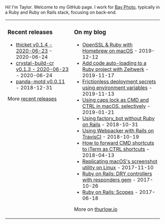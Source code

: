Hi! I'm Taylor. Welcome to my GitHub page. I work for [Bay Photo](https://bayphoto.com), typically in a Ruby and Ruby on Rails stack, focusing on back-end.

<table><tr><td valign="top">

### Recent releases
<!-- recent_releases starts -->
* [thicket v0.1.4 - 2020-06-23](https://github.com/taylorthurlow/thicket/releases/tag/v0.1.4) - 2020-06-24
* [crystal-build-cr v0.1.3 - 2020-06-23](https://github.com/crenv/crystal-build-cr/releases/tag/v0.1.3) - 2020-06-24
* [panda-motd v0.0.11](https://github.com/taylorthurlow/panda-motd/releases/tag/v0.0.11) - 2018-12-31
<!-- recent_releases ends -->
More [recent releases](https://github.com/taylorthurlow/taylorthurlow/blob/main/releases.md)
</td><td valign="top">

### On my blog
<!-- blog starts -->
* [OpenSSL & Ruby with Homebrew on macOS](https://thurlow.io/macos/2019/12/12/openssl-with-homebrew-on-macos.html) - 2019-12-12
* [Add code auto-loading to a Ruby project with Zeitwerk](https://thurlow.io/ruby/2019/11/17/add-code-auto-loading-to-a-ruby-project-with-zeitwerk.html) - 2019-11-17
* [Frictionless deployment secrets using environment variables](https://thurlow.io/ruby/2019/11/13/frictionless-deployment-secrets-using-environment-variables.html) - 2019-11-13
* [Using caps lock as CMD and CTRL in macOS, selectively](https://thurlow.io/macos/2019/01/21/using-caps-lock-as-command-and-control-in-macos-selectively.html) - 2019-01-21
* [Using factory_bot without Ruby on Rails](https://thurlow.io/ruby/2018/10/31/using-factory-bot-without-ruby-on-rails.html) - 2018-10-31
* [Using Webpacker with Rails on TravisCI](https://thurlow.io/ruby/2018/10/19/using-webpacker-with-rails-on-travisci.html) - 2018-10-19
* [How to forward CMD shortcuts to iTerm as CTRL shortcuts](https://thurlow.io/macos/2018/04/13/how-to-forward-command-shortcuts-to-iterm-as-ctrl-shortcuts.html) - 2018-04-13
* [Replicating macOS's screenshot utility on Linux](https://thurlow.io/linux/2017/11/10/replicating-macos-screenshot-utility-on-linux.html) - 2017-11-10
* [Ruby on Rails: DRY controllers with responders gem](https://thurlow.io/ruby/2017/10/26/ruby-on-rails-dry-controllers-with-responders-gem.html) - 2017-10-26
* [Ruby on Rails: Scopes](https://thurlow.io/ruby/2017/06/18/ruby-on-rails-scopes.html) - 2017-06-18
<!-- blog ends -->
More on [thurlow.io](https://thurlow.io)
